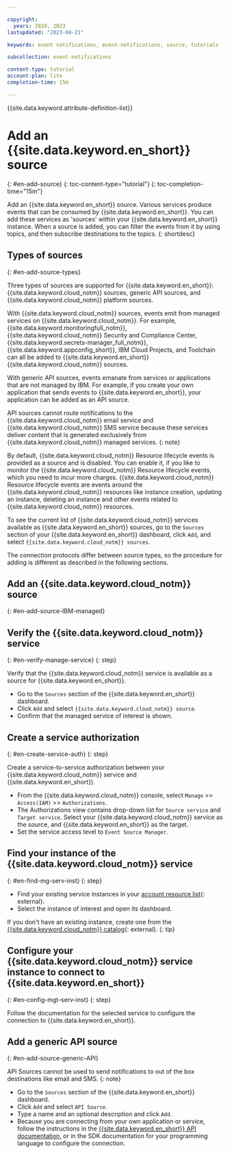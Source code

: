 ```yaml
---

copyright:
  years: 2020, 2023
lastupdated: "2023-04-21"

keywords: event notifications, event-notifications, source, tutorials

subcollection: event-notifications

content-type: tutorial
account-plan: lite
completion-time: 15m

---
```


{{site.data.keyword.attribute-definition-list}}

# Add an {{site.data.keyword.en_short}} source
{: #en-add-source}
{: toc-content-type="tutorial"}
{: toc-completion-time="15m"}

Add an {{site.data.keyword.en_short}} source. Various services produce events that can be consumed by {{site.data.keyword.en_short}}. You can add these services as 'sources' within your {{site.data.keyword.en_short}} instance. When a source is added, you can filter the events from it by using topics, and then subscribe destinations to the topics.
{: shortdesc}

## Types of sources
{: #en-add-source-types}

Three types of sources are supported for {{site.data.keyword.en_short}}: {{site.data.keyword.cloud_notm}} sources, generic API sources, and {{site.data.keyword.cloud_notm}} platform sources.

With {{site.data.keyword.cloud_notm}} sources, events emit from managed services on {{site.data.keyword.cloud_notm}}. For example, {{site.data.keyword.monitoringfull_notm}}, {{site.data.keyword.cloud_notm}} Security and Compliance Center, {{site.data.keyword.secrets-manager_full_notm}}, {{site.data.keyword.appconfig_short}}, IBM Cloud Projects, and Toolchain can all be added to {{site.data.keyword.en_short}} {{site.data.keyword.cloud_notm}} sources.

With generic API sources, events emanate from services or applications that are not managed by IBM. For example, if you create your own application that sends events to {{site.data.keyword.en_short}}, your application can be added as an API source.

API sources cannot route notifications to the {{site.data.keyword.cloud_notm}} email service and {{site.data.keyword.cloud_notm}} SMS service because these services deliver content that is generated exclusively from {{site.data.keyword.cloud_notm}} managed services.
{: note}

By default, {{site.data.keyword.cloud_notm}} Resource lifecycle events is provided as a source and is disabled. You can enable it, if you like to monitor the {{site.data.keyword.cloud_notm}} Resource lifecycle events, which you need to incur more charges. {{site.data.keyword.cloud_notm}} Resource lifecycle events are events around the {{site.data.keyword.cloud_notm}} resources like instance creation, updating an instance, deleting an instance and other events related to {{site.data.keyword.cloud_notm}} resources.

To see the current list of {{site.data.keyword.cloud_notm}} services available as {{site.data.keyword.en_short}} sources, go to the `Sources` section of your {{site.data.keyword.en_short}} dashboard, click `Add`, and select `{{site.data.keyword.cloud_notm}} sources`.

The connection protocols differ between source types, so the procedure for adding is different as described in the following sections.

## Add an {{site.data.keyword.cloud_notm}} source
{: #en-add-source-IBM-managed}

## Verify the {{site.data.keyword.cloud_notm}} service
{: #en-verify-manage-service}
{: step}

Verify that the {{site.data.keyword.cloud_notm}} service is available as a source for {{site.data.keyword.en_short}}.

- Go to the `Sources` section of the {{site.data.keyword.en_short}} dashboard.
- Click `Add` and select `{{site.data.keyword.cloud_notm}} source`.
- Confirm that the managed service of interest is shown.

## Create a service authorization
{: #en-create-service-auth}
{: step}

Create a service-to-service authorization between your {{site.data.keyword.cloud_notm}} service and {{site.data.keyword.en_short}}.

- From the {{site.data.keyword.cloud_notm}} console, select `Manage` >> `Access(IAM)` >> `Authorizations`.
- The Authorizations view contains drop-down list for `Source service` and `Target service`. Select your {{site.data.keyword.cloud_notm}} service as the source, and {{site.data.keyword.en_short}} as the target.
- Set the service access level to `Event Source Manager`.

## Find your instance of the {{site.data.keyword.cloud_notm}} service
{: #en-find-mg-serv-inst}
{: step}

- Find your existing service instances in your [account resource list](https://cloud.ibm.com/resources){: external}.
- Select the instance of interest and open its dashboard.

If you don't have an existing instance, create one from the [{{site.data.keyword.cloud_notm}} catalog](https://cloud.ibm.com/catalog){: external}.
{: tip}

## Configure your {{site.data.keyword.cloud_notm}} service instance to connect to {{site.data.keyword.en_short}}
{: #en-config-mgt-serv-inst}
{: step}

Follow the documentation for the selected service to configure the connection to {{site.data.keyword.en_short}}.

## Add a generic API source
{: #en-add-source-generic-API}

API Sources cannot be used to send notifications to out of the box destinations like email and SMS.
{: note}

- Go to the `Sources` section of the {{site.data.keyword.en_short}} dashboard.
- Click `Add` and select `API Source`.
- Type a name and an optional description and click `Add`.
- Because you are connecting from your own application or service, follow the instructions in the [{{site.data.keyword.en_short}} API documentation](/apidocs/event-notifications), or in the SDK documentation for your programming language to configure the connection.
